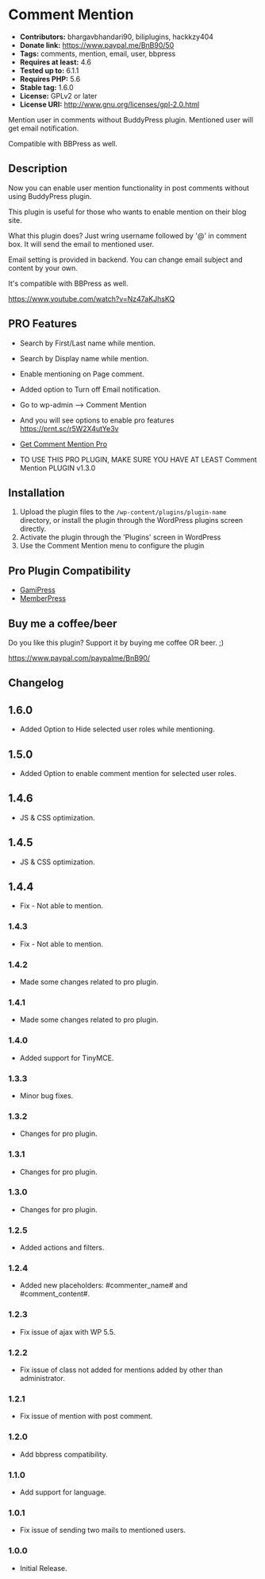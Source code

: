 # Comment Mention #
- **Contributors:** bhargavbhandari90, biliplugins, hackkzy404 
- **Donate link:** https://www.paypal.me/BnB90/50 
- **Tags:** comments, mention, email, user, bbpress 
- **Requires at least:** 4.6 
- **Tested up to:** 6.1.1 
- **Requires PHP:** 5.6 
- **Stable tag:** 1.6.0 
- **License:** GPLv2 or later 
- **License URI:** http://www.gnu.org/licenses/gpl-2.0.html 

Mention user in comments without BuddyPress plugin. Mentioned user will get email notification.

Compatible with BBPress as well.

## Description ##

Now you can enable user mention functionality in post comments without using BuddyPress plugin.

This plugin is useful for those who wants to enable mention on their blog site.

What this plugin does? Just wring username followed by '@' in comment box. It will send the email to mentioned user.

Email setting is provided in backend. You can change email subject and content by your own.

It's compatible with BBPress as well.

https://www.youtube.com/watch?v=Nz47aKJhsKQ

## PRO Features ##

- Search by First/Last name while mention.
- Search by Display name while mention.
- Enable mentioning on Page comment.
- Added option to Turn off Email notification.
- Go to wp-admin –> Comment Mention
- And you will see options to enable pro features https://prnt.sc/r5W2X4utYe3v

- [Get Comment Mention Pro](https://buntywp.gumroad.com/l/zrttc)
- TO USE THIS PRO PLUGIN, MAKE SURE YOU HAVE AT LEAST Comment Mention PLUGIN v1.3.0

## Installation ##
1. Upload the plugin files to the `/wp-content/plugins/plugin-name` directory, or install the plugin through the WordPress plugins screen directly.
2. Activate the plugin through the 'Plugins' screen in WordPress
3. Use the Comment Mention menu to configure the plugin

## Pro Plugin Compatibility ##

* [GamiPress](https://gamipress.com/?ref=203)
* [MemberPress](https://memberpress.com/)

## Buy me a coffee/beer ##

Do you like this plugin? Support it by buying me coffee OR beer. ;)

https://www.paypal.com/paypalme/BnB90/

## Changelog ##

## 1.6.0 ##
* Added Option to Hide selected user roles while mentioning.

## 1.5.0 ##
* Added Option to enable comment mention for selected user roles.

## 1.4.6 ##
* JS & CSS optimization.

## 1.4.5 ##
* JS & CSS optimization.

## 1.4.4 ##
* Fix - Not able to mention.

### 1.4.3 ###
* Fix - Not able to mention.

### 1.4.2 ###
* Made some changes related to pro plugin.

### 1.4.1 ###
* Made some changes related to pro plugin.

### 1.4.0 ###
* Added support for TinyMCE.

### 1.3.3 ###
* Minor bug fixes.

### 1.3.2 ###
* Changes for pro plugin.

### 1.3.1 ###
* Changes for pro plugin.

### 1.3.0 ###
* Changes for pro plugin.

### 1.2.5 ###
* Added actions and filters.

### 1.2.4 ###
* Added new placeholders: #commenter_name# and #comment_content#.

### 1.2.3 ###
* Fix issue of ajax with WP 5.5.

### 1.2.2 ###
* Fix issue of class not added for mentions added by other than administrator.

### 1.2.1 ###
* Fix issue of mention with post comment.

### 1.2.0 ###
* Add bbpress compatibility.

### 1.1.0 ###
* Add support for language.

### 1.0.1 ###
* Fix issue of sending two mails to mentioned users.

### 1.0.0 ###
* Initial Release.
